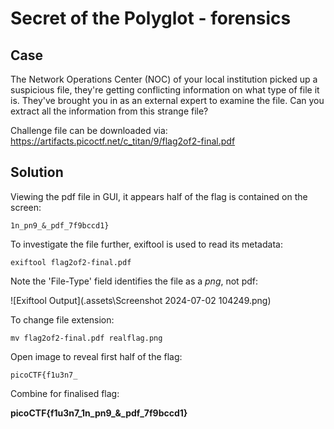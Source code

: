 # Secret of the Polyglot - forensics

## Case

The Network Operations Center (NOC) of your local institution picked up a suspicious file, they're getting conflicting information on what type of file it is. They've brought you in as an external expert to examine the file. Can you extract all the information from this strange file?

Challenge file can be downloaded via: https://artifacts.picoctf.net/c_titan/9/flag2of2-final.pdf

## Solution

Viewing the pdf file in GUI, it appears half of the flag is contained on the screen:

```
1n_pn9_&_pdf_7f9bccd1}
```

To investigate the file further, exiftool is used to read its metadata:

```
exiftool flag2of2-final.pdf
```
Note the 'File-Type' field identifies the file as a *png*, not pdf:

![Exiftool Output](.assets\Screenshot 2024-07-02 104249.png)

To change file extension:

```
mv flag2of2-final.pdf realflag.png
```
Open image to reveal first half of the flag:

```
picoCTF{f1u3n7_
```

Combine for finalised flag:

**picoCTF{f1u3n7_1n_pn9_&_pdf_7f9bccd1}**
